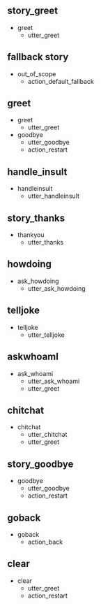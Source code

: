 ## story_greet <!--- The name of the story. It is not mandatory, but useful for debugging. -->
* greet <!--- User input expressed as intent. In this case it represents users message 'Hello'. -->
  - utter_greet <!--- The response of the chatbot expressed as an action. In this case it represents chatbot's response 'Hello, how can I help?' -->

## fallback story
* out_of_scope
  - action_default_fallback

## greet
* greet
  - utter_greet
* goodbye
  - utter_goodbye
  - action_restart

## handle_insult
* handleinsult
  - utter_handleinsult

## story_thanks
* thankyou
  - utter_thanks

## howdoing
* ask_howdoing
  - utter_ask_howdoing

## telljoke
* telljoke
  - utter_telljoke

## askwhoamI
* ask_whoami
  - utter_ask_whoami
  - utter_greet

## chitchat
* chitchat
  - utter_chitchat
  - utter_greet

## story_goodbye
* goodbye
  - utter_goodbye
  - action_restart

## goback
* goback
  - action_back
  
## clear
* clear
  - utter_greet
  - action_restart

